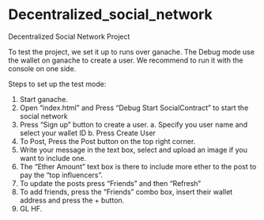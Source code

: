 # Decentralized_social_network
Decentralized Social Network Project

To test the project, we set it up to runs over ganache. The Debug mode use the wallet on ganache to create a user. We recommend to run it with the console on one side.


Steps to set up the test mode:


1.	Start ganache.
2.	Open “index.html” and Press “Debug Start SocialContract” to start the social network
3.	Press “Sign up” button to create a user.
a.	Specify you user name and select your wallet ID
b.	Press Create User
4.	To Post, Press the Post button on the top right corner.
5.	Write your message in the text box, select and upload an image if you want to include one. 
6.	The “Ether Amount” text box is there to include more ether to the post to pay the “top influencers”.
7.	To update the posts press “Friends” and then “Refresh”
8.	To add friends, press the “Friends” combo box, insert their wallet address and press the + button.
9.	GL HF.


